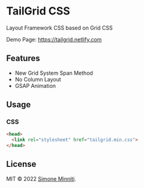 # TailGrid CSS
Layout Framework CSS based on Grid CSS

Demo Page: https://tailgrid.netlify.com

## Features
- New Grid System Span Method
- No Column Layout
- GSAP Animation

## Usage

### CSS
```html
<head>
  <link rel="stylesheet" href="tailgrid.min.css">
</head>
```

## License
MIT © 2022 [Simone Minniti](https://www.simoneminniti.it/).
